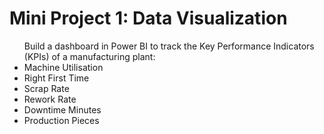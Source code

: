 # Mini Project 1: Data Visualization
<ul>Build a dashboard in Power BI to track the Key Performance Indicators (KPIs) of a manufacturing plant:
<li>Machine Utilisation</li>
<li>Right First Time</li>
<li>Scrap Rate</li>
<li>Rework Rate</li>
<li>Downtime Minutes</li>
<li>Production Pieces</li>
